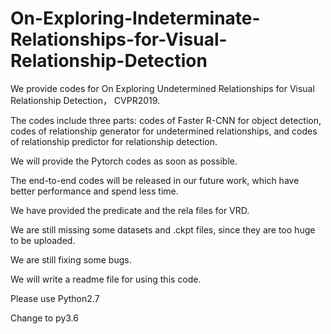 # On-Exploring-Indeterminate-Relationships-for-Visual-Relationship-Detection

We provide codes for On Exploring Undetermined Relationships for Visual Relationship Detection， CVPR2019.

The codes include three parts: codes of Faster R-CNN for object detection, codes of relationship generator for undetermined relationships, and codes of relationship predictor for relationship detection.

We will provide the Pytorch codes as soon as possible. 

The end-to-end codes will be released in our future work, which have better performance and spend less time.

We have provided the predicate and the rela files for VRD.

We are still missing some datasets and .ckpt files, since they are too huge to be uploaded. 

We are still fixing some bugs.

We will write a readme file for using this code.

Please use Python2.7


Change to py3.6